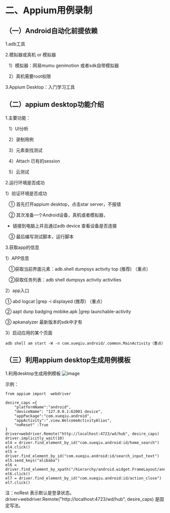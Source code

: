 # 二、Appium用例录制
## （一）Android自动化前提依赖
1.adb工具

2.模拟器或真机 or 模拟器

&ensp; 1）模拟器：网易mumu  genimotion  或者sdk自带模拟器

&ensp; 2）真机需要root权限

3.Appium Desktop：入门学习工具

## （二）appium desktop功能介绍
1.主要功能：

&ensp; 1）UI分析

&ensp; 2）录制用例

&ensp; 3）元素查找测试

&ensp; 4）Attach 已有的session

&ensp; 5）云测试

2.运行环境是否成功

1）验证环境是否成功

&ensp; ① 首先打开appium desktop，点击star server，不报错

&ensp; ② 其次准备一个Android设备，真机或者模拟器， 

- 链接到电脑上并且通过adb device 查看设备是否连接

&ensp; ③ 最后编写测试脚本，运行脚本

3.获取app的信息

1）APP信息

&ensp; ①获取当前界面元素：adb.shell dumpsys activity top (推荐) （重点）

&ensp; ②获取任务列表：adb shell dumpsys activity activities

2）app入口

① abd logcat |grep -i displayed (推荐) （重点）

② aapt dunp badging mobike.apk |grep launchable-activity

③ apkanalyzer 最新版本的sdk中才有

3）启动应用的某个页面
```
adb shell am start -W -n com.xueqiu.android/.common.MainActivity（重点）
``` 

## （三）利用appium desktop生成用例模板

1.利用desktop生成用例模板
![image](E5361382FAE74B50B4A55F79C03B68F7)

示例：
```
from appium import  webdriver

desire_caps ={
    "platformName":"android",
    "deviceName": "127.0.0.1:62001 device",
    "appPackage":"com.xueqiu.android",
    "appActivity":".view.WelcomeActivityAlias",
    "noReset" :True
}
driver=webdriver.Remote("http://localhost:4723/wd/hub", desire_caps)
driver.implicitly_wait(10)
el4 = driver.find_element_by_id("com.xueqiu.android:id/home_search")
el4.click()
el5 = driver.find_element_by_id("com.xueqiu.android:id/search_input_text")
el5.send_keys("alibaba")
el6 = driver.find_element_by_xpath("/hierarchy/android.widget.FrameLayout/android.widget.FrameLayout/android.widget.LinearLayout/android.widget.FrameLayout/android.view.ViewGroup/android.widget.FrameLayout/android.widget.LinearLayout/android.widget.RelativeLayout/android.widget.FrameLayout/android.widget.LinearLayout/androidx.recyclerview.widget.RecyclerView/android.widget.RelativeLayout")
el6.click()
el7 = driver.find_element_by_id("com.xueqiu.android:id/action_close")
el7.click()

```

注：noRest 表示默认是登录状态。
driver=webdriver.Remote("http://localhost:4723/wd/hub", desire_caps) 是固定写法。
